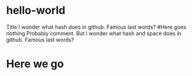 # hello-world
Title
I wonder what hash does in github. Famous last words?
#Here goes nothing
Probably comment. But I wonder what hash and space does in github. Famous last words?
# Here we go
